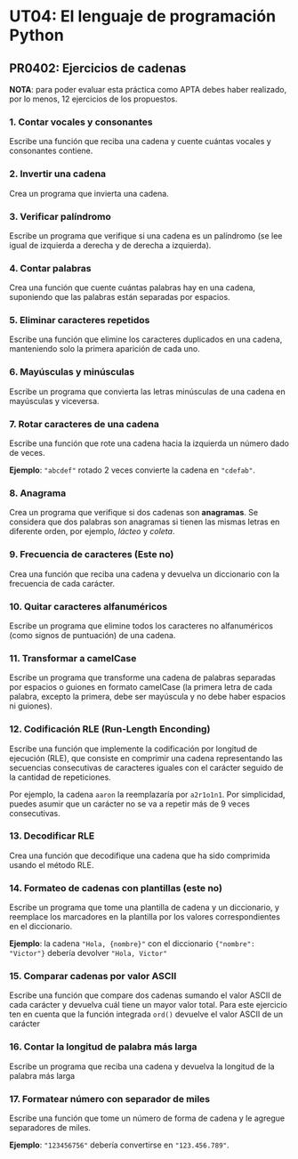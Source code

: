 # UT04: El lenguaje de programación Python

## PR0402: Ejercicios de cadenas

**NOTA**: para poder evaluar esta práctica como APTA debes haber realizado, por lo menos, 12 ejercicios de los propuestos.

### 1. Contar vocales y consonantes

Escribe una función que reciba una cadena y cuente cuántas vocales y consonantes contiene.

### 2. Invertir una cadena

Crea un programa que invierta una cadena.

### 3. Verificar palíndromo

Escribe un programa que verifique si una cadena es un palíndromo (se lee igual de izquierda a derecha y de derecha a izquierda).

### 4. Contar palabras

Crea una función que cuente cuántas palabras hay en una cadena, suponiendo que las palabras están separadas por espacios.

### 5. Eliminar caracteres repetidos

Escribe una función que elimine los caracteres duplicados en una cadena, manteniendo solo la primera aparición de cada uno.

### 6. Mayúsculas y minúsculas

Escribe un programa que convierta las letras minúsculas de una cadena en mayúsculas y viceversa.

### 7. Rotar caracteres de una cadena

Escribe una función que rote una cadena hacia la izquierda un número dado de veces.

**Ejemplo**: `"abcdef"` rotado 2 veces convierte la cadena en `"cdefab"`.

### 8. Anagrama

Crea un programa que verifique si dos cadenas son **anagramas**. Se considera que dos palabras son anagramas si tienen las mismas letras en diferente orden, por ejemplo, *lácteo* y *coleta*.

### 9. Frecuencia de caracteres (Este no)

Crea una función que reciba una cadena y devuelva un diccionario con la frecuencia de cada carácter.

### 10. Quitar caracteres alfanuméricos

Escribe un programa que elimine todos los caracteres no alfanuméricos (como signos de puntuación) de una cadena.

### 11. Transformar a camelCase

Escribe un programa que transforme una cadena de palabras separadas por espacios o guiones en formato camelCase (la primera letra de cada palabra, excepto la primera, debe ser mayúscula y no debe haber espacios ni guiones).

### 12. Codificación RLE (Run-Length Enconding)

Escribe una función que implemente la codificación por longitud de ejecución (RLE), que consiste en comprimir una cadena representando las secuencias consecutivas de caracteres iguales con el carácter seguido de la cantidad de repeticiones.

Por ejemplo, la cadena `aaron` la reemplazaría por `a2r1o1n1`. Por simplicidad, puedes asumir que un carácter no se va a repetir más de 9 veces consecutivas.

### 13. Decodificar RLE

Crea una función que decodifique una cadena que ha sido comprimida usando el método RLE.

### 14. Formateo de cadenas con plantillas (este no)

Escribe un programa que tome una plantilla de cadena y un diccionario, y reemplace los marcadores en la plantilla por los valores correspondientes en el diccionario.

**Ejemplo**: la cadena `"Hola, {nombre}"` con el diccionario `{"nombre": "Victor"}` debería devolver `"Hola, Victor"`

### 15. Comparar cadenas por valor ASCII

Escribe una función que compare dos cadenas sumando el valor ASCII de cada carácter y devuelva cuál tiene un mayor valor total. Para este ejercicio ten en cuenta que la función integrada `ord()` devuelve el valor ASCII de un carácter

### 16. Contar la longitud de palabra más larga

Escribe un programa que reciba una cadena y devuelva la longitud de la palabra más larga

### 17. Formatear número con separador de miles

Escribe una función que tome un número de forma de cadena y le agregue separadores de miles.

**Ejemplo**: `"123456756"` debería convertirse en `"123.456.789"`.


